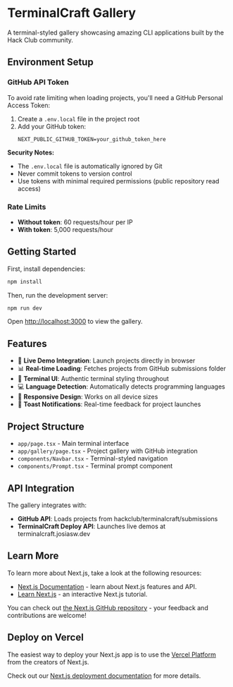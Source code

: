 # TerminalCraft Gallery

A terminal-styled gallery showcasing amazing CLI applications built by the Hack Club community.

## Environment Setup

### GitHub API Token

To avoid rate limiting when loading projects, you'll need a GitHub Personal Access Token:

1. Create a `.env.local` file in the project root
2. Add your GitHub token:
   ```
   NEXT_PUBLIC_GITHUB_TOKEN=your_github_token_here
   ```

**Security Notes:**
- The `.env.local` file is automatically ignored by Git
- Never commit tokens to version control
- Use tokens with minimal required permissions (public repository read access)

### Rate Limits

- **Without token**: 60 requests/hour per IP
- **With token**: 5,000 requests/hour

## Getting Started

First, install dependencies:

```bash
npm install
```

Then, run the development server:

```bash
npm run dev
```

Open [http://localhost:3000](http://localhost:3000) to view the gallery.

## Features

- 🚀 **Live Demo Integration**: Launch projects directly in browser
- 📊 **Real-time Loading**: Fetches projects from GitHub submissions folder
- 🎨 **Terminal UI**: Authentic terminal styling throughout
- 💻 **Language Detection**: Automatically detects programming languages
- 📱 **Responsive Design**: Works on all device sizes
- 🔄 **Toast Notifications**: Real-time feedback for project launches

## Project Structure

- `app/page.tsx` - Main terminal interface
- `app/gallery/page.tsx` - Project gallery with GitHub integration
- `components/Navbar.tsx` - Terminal-styled navigation
- `components/Prompt.tsx` - Terminal prompt component

## API Integration

The gallery integrates with:
- **GitHub API**: Loads projects from hackclub/terminalcraft/submissions
- **TerminalCraft Deploy API**: Launches live demos at terminalcraft.josiasw.dev

## Learn More

To learn more about Next.js, take a look at the following resources:

- [Next.js Documentation](https://nextjs.org/docs) - learn about Next.js features and API.
- [Learn Next.js](https://nextjs.org/learn) - an interactive Next.js tutorial.

You can check out [the Next.js GitHub repository](https://github.com/vercel/next.js) - your feedback and contributions are welcome!

## Deploy on Vercel

The easiest way to deploy your Next.js app is to use the [Vercel Platform](https://vercel.com/new?utm_medium=default-template&filter=next.js&utm_source=create-next-app&utm_campaign=create-next-app-readme) from the creators of Next.js.

Check out our [Next.js deployment documentation](https://nextjs.org/docs/app/building-your-application/deploying) for more details.
